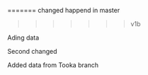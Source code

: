 
=======
changed happend in master 
>>>>>>> v1b

Ading data

Second changed

Added data from Tooka branch
